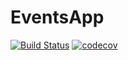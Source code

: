 # EventsApp
[![Build Status](https://travis-ci.com/GabrielSilveiraa/EventsApp.svg?branch=develop)](https://travis-ci.com/GabrielSilveiraa/EventsApp) [![codecov](https://codecov.io/gh/GabrielSilveiraa/EventsApp/branch/develop/graph/badge.svg)](https://codecov.io/gh/GabrielSilveiraa/EventsApp)